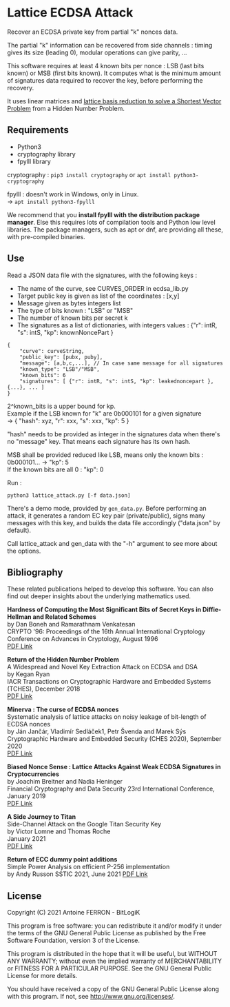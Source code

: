 # Lattice ECDSA Attack

Recover an ECDSA private key from partial "k" nonces data.

The partial "k" information can be recovered from side channels : timing gives its size (leading 0), modular operations can give parity, ...

This software requires at least 4 known bits per nonce : LSB (last bits known) or MSB (first bits known). It computes what is the minimum amount of signatures data required to recover the key, before performing the recovery.

It uses linear matrices and [lattice basis reduction to solve a Shortest Vector Problem](https://en.wikipedia.org/wiki/Lattice_problem) from a Hidden Number Problem.


## Requirements

* Python3
* cryptography library
* fpylll library

cryptography : `pip3 install cryptography` or `apt install python3-cryptography`

fpylll : doesn't work in Windows, only in Linux.  
          -> `apt install python3-fpylll`

We recommend that you **install fpylll with the distribution package manager**. Else this requires lots of compilation tools and Python low level libraries. The package managers, such as apt or dnf, are providing all these, with pre-compiled binaries.


## Use

Read a JSON data file with the signatures, with the following keys :  
* The name of the curve, see CURVES_ORDER in ecdsa_lib.py  
* Target public key is given as list of the coordinates : [x,y]
* Message given as bytes integers list
* The type of bits known : "LSB" or "MSB"
* The number of known bits per secret k
* The signatures as a list of dictionaries, with integers values : {"r": intR, "s": intS, "kp": knownNoncePart }

```
{
    "curve": curveString,
    "public_key": [pubx, puby],
    "message": [a,b,c,...], // In case same message for all signatures
    "known_type": "LSB"/"MSB",
    "known_bits": 6
    "signatures": [ {"r": intR, "s": intS, "kp": leakednoncepart }, {...}, ... ]
}
```

2^known_bits is a upper bound for kp.  
Example if the LSB known for "k" are 0b000101 for a given signature  
 -> { "hash": xyz, "r": xxx, "s": xxx, "kp": 5 }  

"hash" needs to be provided as integer in the signatures data when there's no "message" key. That means each signature has its own hash.

MSB shall be provided reduced like LSB, means only the known bits :  
0b000101... -> "kp": 5  
If the known bits are all 0 : "kp": 0

Run :

```
python3 lattice_attack.py [-f data.json]
```

There's a demo mode, provided by `gen_data.py`. Before performing an attack, it generates a random EC key pair (private/public), signs many messages with this key, and builds the data file accordingly ("data.json" by default).

Call lattice_attack and gen_data with the "-h" argument to see more about the options.


## Bibliography

These related publications helped to develop this software. You can also find out deeper insights about the underlying mathematics used.

**Hardness of Computing the Most Significant Bits of Secret Keys in Diffie-Hellman and Related Schemes**  
by Dan Boneh and Ramarathnam Venkatesan  
CRYPTO '96: Proceedings of the 16th Annual International Cryptology Conference on Advances in Cryptology, August 1996  
[PDF Link](https://link.springer.com/content/pdf/10.1007%2F3-540-68697-5_11.pdf)

**Return of the Hidden Number Problem**  
A Widespread and Novel Key Extraction Attack on ECDSA and DSA  
by Kegan Ryan  
IACR Transactions on Cryptographic Hardware and Embedded Systems (TCHES), December 2018  
[PDF Link](https://tches.iacr.org/index.php/TCHES/article/view/7337/6509)

**Minerva : The curse of ECDSA nonces**  
Systematic analysis of lattice attacks on noisy leakage of bit-length of ECDSA nonces  
by Ján Jančár, Vladimír Sedláček1, Petr Švenda and Marek Sýs  
Cryptographic Hardware and Embedded Security (CHES 2020), September 2020  
[PDF Link](https://eprint.iacr.org/2020/728.pdf)

**Biased Nonce Sense : Lattice Attacks Against Weak ECDSA Signatures in Cryptocurrencies**  
by Joachim Breitner and Nadia Heninger  
Financial Cryptography and Data Security 23rd International Conference, January 2019  
[PDF Link](https://fc19.ifca.ai/preproceedings/104-preproceedings.pdf)

**A Side Journey to Titan**  
Side-Channel Attack on the Google Titan Security Key  
by Victor Lomne and Thomas Roche  
January 2021  
[PDF Link](https://ninjalab.io/wp-content/uploads/2021/01/a_side_journey_to_titan.pdf)

**Return of ECC dummy point additions**  
Simple Power Analysis on efficient P-256 implementation  
by Andy Russon
SSTIC 2021, June 2021
[PDF Link](https://www.sstic.org/media/SSTIC2021/SSTIC-actes/return_of_ecc_dummy_point_additions_simple_power_a/SSTIC2021-Article-return_of_ecc_dummy_point_additions_simple_power_analysis_on_efficient_p-256_implementation-russon.pdf)


## License

Copyright (C) 2021  Antoine FERRON - BitLogiK

This program is free software: you can redistribute it and/or modify
it under the terms of the GNU General Public License as published by
the Free Software Foundation, version 3 of the License.

This program is distributed in the hope that it will be useful,
but WITHOUT ANY WARRANTY; without even the implied warranty of
MERCHANTABILITY or FITNESS FOR A PARTICULAR PURPOSE.  See the GNU
General Public License for more details.

You should have received a copy of the GNU General Public License
along with this program.  If not, see <http://www.gnu.org/licenses/>.
